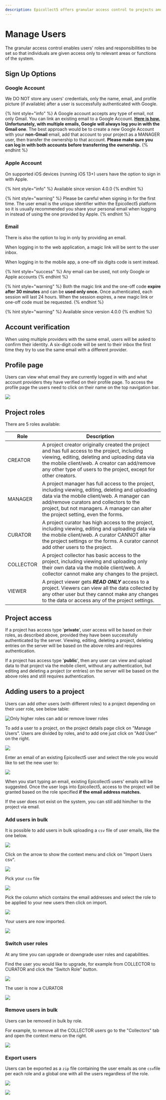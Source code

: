 ```yaml
---
description: Epicollect5 offers granular access control to projects and their data.
---
```


# Manage Users

The granular access control enables users' roles and responsibilities to be set so that individuals are given access only to relevant areas or functions of the system.

## Sign Up Options

### Google Account

We DO NOT store any users' credentials, only the name, email, and profile picture (if available) after a user is successfully authenticated with Google.&#x20;

{% hint style="info" %}
A Google account accepts any type of email, not only Gmail. You can link an existing email to a Google Account. [**Here is how.**](https://support.google.com/accounts/answer/176347?co=GENIE.Platform%3DDesktop\&hl=en) **Unfortunately, with multiple emails, Google will always log you in with the Gmail one**. The best approach would be to create a new Google Account with your **non-Gmail** email,  add that account to your project as a MANAGER user, then transfer the ownership to that account. **Please make sure you can log in with both accounts before transferring the ownership.**
{% endhint %}

### **Apple Account**&#x20;

On supported iOS devices (running iOS 13+) users have the option to sign in with Apple.

{% hint style="info" %}
Available since version 4.0.0
{% endhint %}

{% hint style="warning" %}
Please be careful when signing in for the first time. The user email is the unique identifier within the Epicollect5 platform so it is usually recommended you share your personal email when logging in instead of using the one provided by Apple.
{% endhint %}

### Email

There is also the option to log in only by providing an email.&#x20;

When logging in to the web application, a magic link will be sent to the user inbox.

When logging in to the mobile app, a one-off six digits code is sent instead.

{% hint style="success" %}
Any email can be used, not only Google or Apple accounts
{% endhint %}

{% hint style="warning" %}
Both the magic link and the one-off code **expire** **after 30 minutes** and can be **used only once.** Once authenticated, each session will last 24 hours.  When the session expires,  a new magic link or one-off code must be requested.
{% endhint %}

{% hint style="warning" %}
Available since version 4.0.0
{% endhint %}

## Account verification

When using multiple providers with the same email, users will be asked to confirm their identity. A six-digit code will be sent to their inbox the first time they try to use the same email with a different provider.

## Profile page

Users can view what email they are currently logged in with and what account providers they have verified on their profile page. To access the profile page the users need to click on their name on the top navigation bar.

![](../.gitbook/assets/profile-page.jpg)

## Project roles

There are 5 roles available:

| Role      | Description                                                                                                                                                                                                                                                                      |
| --------- | -------------------------------------------------------------------------------------------------------------------------------------------------------------------------------------------------------------------------------------------------------------------------------- |
| CREATOR   | A project creator originally created the project and has full access to the project, including viewing, editing, deleting and uploading data via the mobile client/web. A creator can add/remove any other type of users to the project, except for other creators.              |
| MANAGER   | A project manager has full access to the project, including viewing, editing, deleting and uploading data via the mobile client/web. A manager can add/remove curators and collectors to the project, but not managers. A manager can alter the project setting, even the forms. |
| CURATOR   | A project curator has high access to the project, including viewing, editing and uploading data via the mobile client/web. A curator CANNOT alter the project settings or the forms. A curator cannot add other users to the project.                                            |
| COLLECTOR | A project collector has basic access to the project, including viewing and uploading only their own data via the mobile client/web. A collector cannot make any changes to the project.                                                                                          |
| VIEWER    | A project viewer gets _**READ ONLY**_ access to a project. Viewers can view all the data collected by any other user but they cannot make any changes to the data or access any of the project settings.                                                                         |

## Project access

If a project has access type '**private**', user access will be based on their roles, as described above, provided they have been successfully authenticated by the server. Viewing, editing, deleting a project, deleting entries on the server will be based on the above roles and requires authentication.

If a project has access type '**public**', then any user can view and upload data to that project via the mobile client, without any authentication, but editing and deleting a project (or entries) on the server will be based on the above roles and still requires authentication.

## Adding users to a project

Users can add other users (with different roles) to a project depending on their user role, see below table:

![Only higher roles can add or remove lower roles](<../.gitbook/assets/user-add-role (1).png>)

To add a user to a project, on the project details page click on "Manage Users". Users are divided by roles, and to add one just click on "Add User" on the right.

![](../.gitbook/assets/manage-user-1.png)

Enter an email of an existing Epicollect5 user and select the role you would like to set the new user to:

![](../.gitbook/assets/manage-user-2.png)

When you start typing an email, existing Epicollect5 users' emails will be suggested. Once the user logs into Epicollect5, access to the project will be granted based on the role specified **if the email address matches.**

If the user does not exist on the system, you can still add him/her to the project via email.

### Add users in bulk

It is possible to add users in bulk uploading a `csv` file of user emails, like the one below.

![](../.gitbook/assets/manage-users-bulk-1.jpg)

Click on the arrow to show the context menu and click on "Import Users csv".

![](../.gitbook/assets/manage-users-bulk-2.jpg)

Pick your `csv` file

![](../.gitbook/assets/manage-users-bulk-3.jpg)

Pick the column which contains the email addresses and select the role to be applied to your new users then click on import.

![](../.gitbook/assets/manage-users-bulk-4.jpg)

Your users are now imported.

![](../.gitbook/assets/manage-users-bulk-5.jpg)

### Switch user roles

At any time you can upgrade or downgrade user roles and capabilities.

Find the user you would like to upgrade, for example from COLLECTOR to CURATOR and click the "Switch Role" button.

![](../.gitbook/assets/manage-users-bulk-7.jpg)

The user is now a CURATOR

![](../.gitbook/assets/manage-users-bulk-8.jpg)

### Remove users in bulk

Users can be removed in bulk by role.

For example, to remove all the COLLECTOR users go to the "Collectors" tab and open the context menu on the right.

![](../.gitbook/assets/manage-users-bulk-9.jpg)

### Export users

Users can be exported as a `zip` file containing the user emails as one `csv`file per each role and a global one with all the users regardless of the role.

![](../.gitbook/assets/manage-users-bulk-10.jpg)

![](../.gitbook/assets/manage-users-bulk-11.jpg)
